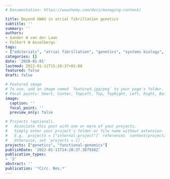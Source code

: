 ```yaml
---
# Documentation: https://wowchemy.com/docs/managing-content/

title: Beyond GWAS in atrial fibrillation genetics
subtitle: ''
summary: ''
authors:
- Sander W van der Laan
- Folkert W Asselbergs
tags:
- ["editorials", "atrial fibrillation", "genetics", "systems biology", "functional genomics"]
categories: []
date: '2020-01-01'
lastmod: 2022-01-11T15:28:37+01:00
featured: false
draft: false

# Featured image
# To use, add an image named `featured.jpg/png` to your page's folder.
# Focal points: Smart, Center, TopLeft, Top, TopRight, Left, Right, BottomLeft, Bottom, BottomRight.
image:
  caption: ''
  focal_point: ''
  preview_only: false

# Projects (optional).
#   Associate this post with one or more of your projects.
#   Simply enter your project's folder or file name without extension.
#   E.g. `projects = ["internal-project"]` references `content/project/deep-learning/index.md`.
#   Otherwise, set `projects = []`.
projects: ["genetics", "functional-genomics"]
publishDate: '2022-01-11T14:28:37.307938Z'
publication_types:
- '2'
abstract: ''
publication: '*Circ. Res.*'
---
```

